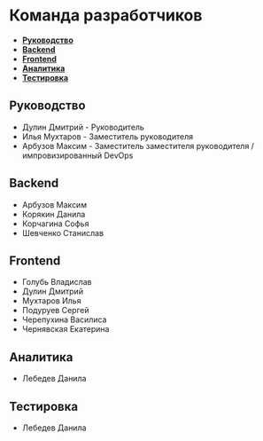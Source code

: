 # Команда разработчиков

+ [__Руководство__](https://github.com/RobertPaulson2/info/developers#Руководство)
+ [__Backend__](https://github.com/RobertPaulson2/info/developers#Backend)
+ [__Frontend__](https://github.com/RobertPaulson2/info/developers#)
+ [__Аналитика__](https://github.com/RobertPaulson2/info/developers#Аналитика)
+ [__Тестировка__](https://github.com/RobertPaulson2/info/developers#Тестировка)


## Руководство

+ Дулин Дмитрий - Руководитель
+ Илья Мухтаров - Заместитель руководителя
+ Арбузов Максим - Заместитель заместителя руководителя / импровизированный DevOps


## Backend

+ Арбузов Максим
+ Корякин Данила
+ Корчагина Софья
+ Шевченко Станислав


## Frontend

+ Голубь Владислав
+ Дулин Дмитрий
+ Мухтаров Илья
+ Подуруев Сергей
+ Черепухина Василиса
+ Чернявская Екатерина


## Аналитика

+ Лебедев Данила


## Тестировка

+ Лебедев Данила
